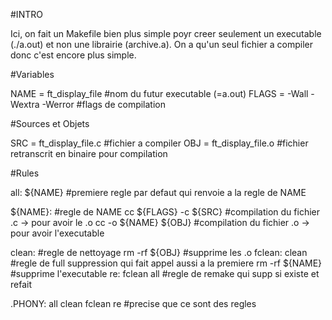 #INTRO

Ici, on fait un Makefile bien plus simple poyr creer seulement un executable (./a.out) et non une librairie (archive.a).
On a qu'un seul fichier a compiler donc c'est encore plus simple.

#Variables

NAME = ft_display_file                  #nom du futur executable (=a.out)
FLAGS = -Wall -Wextra -Werror            #flags de compilation

#Sources et Objets

SRC = ft_display_file.c                  #fichier a compiler
OBJ = ft_display_file.o                   #fichier retranscrit en binaire pour compilation

#Rules

all: ${NAME}                              #premiere regle par defaut qui renvoie a la regle de NAME

${NAME}:                                   #regle de NAME
	cc ${FLAGS} -c ${SRC}                     #compilation du fichier .c -> pour avoir le .o
	cc -o ${NAME} ${OBJ}                       #compilation du fichier .o -> pour avoir l'executable

clean:                                      #regle de nettoyage
	rm -rf ${OBJ}                              #supprime les .o
fclean: clean                               #regle de full suppression qui fait appel aussi a la premiere
	rm -rf ${NAME}                             #supprime l'executable
re: fclean all                              #regle de remake qui supp si existe et refait

.PHONY: all clean fclean re                 #precise que ce sont des regles
